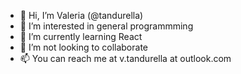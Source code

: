 - 👋 Hi, I’m Valeria (@tandurella)
- 👀 I’m interested in general programmming
- 🌱 I’m currently learning React
- 💞️ I’m not looking to collaborate
- 📫 You can reach me at v.tandurella at outlook.com

<!---
tandurella/tandurella is a ✨ special ✨ repository because its `README.md` (this file) appears on your GitHub profile.
You can click the Preview link to take a look at your changes.
--->
